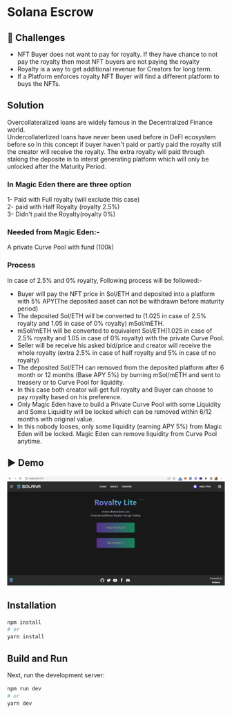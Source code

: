 
# Solana Escrow



## 🧠 Challenges
- NFT Buyer does not want to pay for royalty. If they have chance to not pay the royalty then most NFT buyers are not paying the royalty </br>
- Royalty is a way to get additional revenue for Creators for long term. </br> 
- If a Platform enforces royalty NFT Buyer will find a different platform to buys the NFTs. </br>

## Solution 
Overcollateralized loans are widely famous in the Decentralized Finance world. </br>
Undercollaterlized loans have never been used before in DeFI ecosystem before so In this concept if buyer haven't paid or partly paid the royalty still the creator will receive the royalty. The extra royalty will paid through staking the deposite in to interst generating platform which will only be unlocked after the Maturity Period.

### In Magic Eden there are three option </br>
1- Paid with Full royalty (will exclude this case) </br>
2- paid with Half Royalty (royalty 2.5%) </br>
3- Didn't paid the Royalty(royalty 0%) </br>

### Needed from Magic Eden:-</br>
A private Curve Pool with fund (100k) </br>


### Process
In case of 2.5% and 0% royalty, Following process will be followed:- </br>
- Buyer will pay the NFT price in Sol/ETH and deposited into a platform with 5% APY(The deposited aaset can not be withdrawn before maturity period) </br>
- The deposited Sol/ETH will be converted to (1.025 in case of 2.5% royalty and 1.05 in case of 0% royalty) mSol/mETH. </br>
- mSol/mETH will be converted to equivalent Sol/ETH(1.025 in case of 2.5% royalty and 1.05 in case of 0% royalty) with the private Curve Pool. </br>
- Seller will be receive his asked bid/price and creator will receive the whole royalty (extra 2.5% in case of half royalty and 5% in case of no royalty) </br>
- The deposited Sol/ETH can removed from the deposited platform after 6 month or 12 months (Base APY 5%) by burning mSol/mETH and sent to treasery or to Curve Pool for liquidity. </br>
- In this case both creator will get full royalty and Buyer can choose to pay royalty based on his preference. </br>
- Only Magic Eden have to build a Private Curve Pool with some Liquidity and Some Liquidity will be locked which can be removed within 6/12 months with original value. </br>
- In this nobody looses, only some liquidity (earning APY 5%) from Magic Eden will be locked. Magic Eden can remove liquidity from Curve Pool anytime. </br>

## ▶️ Demo

[![Solana Patreon Demo](https://github.com/adi99/Royalty-Escrow/blob/main/public/Royaltylite.jpg)](https://www.youtube.com/watch?v=IlzuWDVpTv0 'Solana Patreon')

## Installation

```bash
npm install
# or
yarn install
```

## Build and Run

Next, run the development server:

```bash
npm run dev
# or
yarn dev
```
